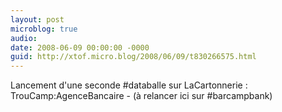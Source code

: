 ```yaml
---
layout: post
microblog: true
audio: 
date: 2008-06-09 00:00:00 -0000
guid: http://xtof.micro.blog/2008/06/09/t830266575.html
---
```

Lancement d'une seconde #databalle sur LaCartonnerie : TrouCamp:AgenceBancaire - (à relancer ici sur #barcampbank)
